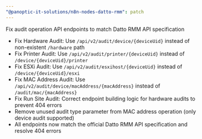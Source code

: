 ```yaml
---
"@panoptic-it-solutions/n8n-nodes-datto-rmm": patch
---
```


Fix audit operation API endpoints to match Datto RMM API specification

- Fix Hardware Audit: Use `/api/v2/audit/device/{deviceUid}` instead of non-existent `/hardware` path
- Fix Printer Audit: Use `/api/v2/audit/printer/{deviceUid}` instead of `/device/{deviceUid}/printer`
- Fix ESXi Audit: Use `/api/v2/audit/esxihost/{deviceUid}` instead of `/device/{deviceUid}/esxi` 
- Fix MAC Address Audit: Use `/api/v2/audit/device/macAddress/{macAddress}` instead of `/audit/mac/{macAddress}`
- Fix Run Site Audit: Correct endpoint building logic for hardware audits to prevent 404 errors
- Remove unused audit type parameter from MAC address operation (only device audit supported)
- All endpoints now match the official Datto RMM API specification and resolve 404 errors 